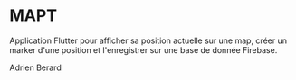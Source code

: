 # MAPT

Application Flutter pour afficher sa position actuelle sur une map, créer un marker d'une position et l'enregistrer sur une base de donnée Firebase.

Adrien Berard
